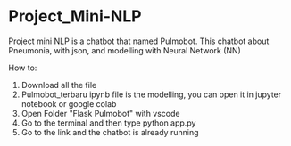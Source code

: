 # Project_Mini-NLP
Project mini NLP is a chatbot that named Pulmobot. This chatbot about Pneumonia, with json, and modelling with Neural Network (NN)

How to:
1. Download all the file
2. Pulmobot_terbaru ipynb file is the modelling, you can open it in jupyter notebook or google colab
3. Open Folder "Flask Pulmobot" with vscode
4. Go to the terminal and then type python app.py
5. Go to the link and the chatbot is already running
